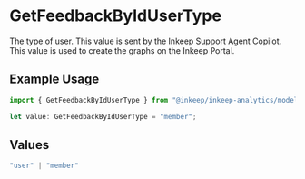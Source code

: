 # GetFeedbackByIdUserType

The type of user. This value is sent by the Inkeep Support Agent Copilot. This value is used to create the graphs on the Inkeep Portal.

## Example Usage

```typescript
import { GetFeedbackByIdUserType } from "@inkeep/inkeep-analytics/models/operations";

let value: GetFeedbackByIdUserType = "member";
```

## Values

```typescript
"user" | "member"
```